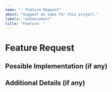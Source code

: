 ```yaml
---
name: "💡 Feature Request"
about: "Suggest an idea for this project."
labels: "enhancement"
title: "Feature: "
---
```


# Feature Request
<!-- Propose your idea and why it's needed  …unless you already have a PR to submit! 😉 -->

## Possible Implementation (if any)
<!-- How would this feature work from a technical point of view? 🔩 -->

## Additional Details (if any)
<!-- Any links, screenshots or other info? -->
